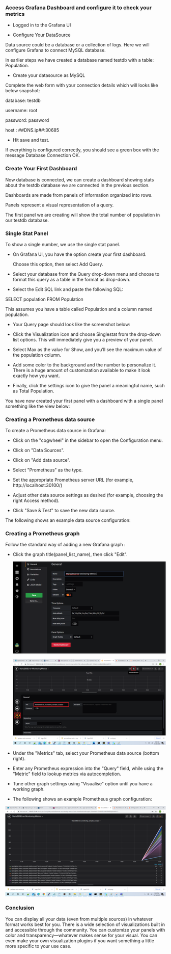 
### Access Grafana Dashboard and configure it to check your metrics


- Logged in to the Grafana UI 

- Configure Your DataSource

 Data source could be a database or a collection of logs. 
 Here we will configure Grafana to connect MySQL database.

In earlier steps we have created a database named testdb with a table: Population.

- Create your datasource as MySQL

 Complete the web form with your connection details which will looks like below snapshot:
 
 database: testdb
 
 username: root
 
 password: password
 
 host : ##DNS.ip##:30685 

- Hit save and test. 

If everything is configured correctly, you should see a green box with the message Database Connection OK.



### Create Your First Dashboard

Now database is connected, we can create a dashboard showing stats about the testdb database we are connected in the previous section.

Dashboards are made from panels of information organized into rows. 

Panels represent a visual representation of a query.  

The first panel we are creating will show the total number of population in our testdb database.

### Single Stat Panel

To show a single number, we use the single stat panel.

- On Grafana UI, you have the option create your first dashboard. 

  Choose this option, then select Add Query.

- Select your database from the Query drop-down menu and choose to format this query as a table in the format as drop-down. 

- Select the Edit SQL link and paste the following SQL:

SELECT
  population
FROM Population


 This assumes you have a table called Population and a column named population.

- Your Query page should look like the screenshot below:



- Click the Visualization icon and choose Singlestat from the drop-down list options. This will immediately give you a preview of your panel.


- Select Max as the value for Show, and you’ll see the maximum value of the population column. 


- Add some color to the background and the number to personalize it. There is a huge amount of customization available to make it look exactly how you want.


- Finally, click the settings icon to give the panel a meaningful name, such as Total Population. 


You have now created your first panel with a dashboard with a single panel something like the view below:




### Creating a Prometheus data source

To create a Prometheus data source in Grafana:

- Click on the "cogwheel" in the sidebar to open the Configuration menu.

- Click on "Data Sources".

- Click on "Add data source".

- Select "Prometheus" as the type.

- Set the appropriate Prometheus server URL (for example, http://localhost:30100/)

-  Adjust other data source settings as desired (for example, choosing the right Access method).

- Click "Save & Test" to save the new data source.
  
The following shows an example data source configuration:




###  Creating a Prometheus graph

Follow the standard way of adding a new Grafana graph :

-  Click the graph title(panel_list_name), then click "Edit".

   
   ![](_images/Dashboard-name-setting.png)
   
   
   ![](_images/panel_list_name.png)

- Under the "Metrics" tab, select your Prometheus data source (bottom right).


- Enter any Prometheus expression into the "Query" field, while using the "Metric" field to lookup metrics via autocompletion.


- Tune other graph settings using "Visualise" option until you have a working graph.


- The following shows an example Prometheus graph configuration:

![](_images/metric-for-global-status-commands-total.png)


### Conclusion 
You can display all your data (even from multiple sources) in whatever format works best for you. There is a wide selection of visualizations built in and accessible through the community. You can customize your panels with color and transparency—whatever makes sense for your visual. You can even make your own visualization plugins if you want something a little more specific to your use case.


